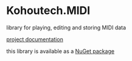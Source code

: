 # Kohoutech.MIDI

library for playing, editing and storing MIDI data

<a href="https://kohoutech.github.io/Kohoutech.MIDI/">project documentation</a><br/>

this library is available as a <a href="https://www.nuget.org/packages/Kohoutech.MIDI/">NuGet package</a><br/>

